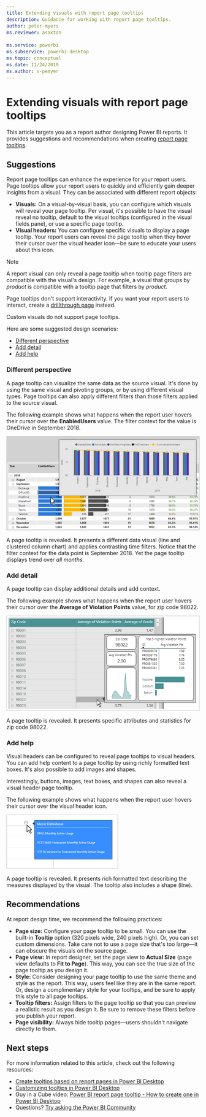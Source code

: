 ```yaml
---
title: Extending visuals with report page tooltips
description: Guidance for working with report page tooltips.
author: peter-myers
ms.reviewer: asaxton

ms.service: powerbi
ms.subservice: powerbi-desktop
ms.topic: conceptual
ms.date: 11/24/2019
ms.author: v-pemyer
---
```


# Extending visuals with report page tooltips

This article targets you as a report author designing Power BI reports. It provides suggestions and recommendations when creating [report page tooltips](../desktop-tooltips.md).

## Suggestions

Report page tooltips can enhance the experience for your report users. Page tooltips allow your report users to quickly and efficiently gain deeper insights from a visual. They can be associated with different report objects:

- **Visuals:** On a visual-by-visual basis, you can configure which visuals will reveal your page tooltip. Per visual, it's possible to have the visual reveal no tooltip, default to the visual tooltips (configured in the visual fields pane), or use a specific page tooltip.
- **Visual headers:** You can configure specific visuals to display a page tooltip. Your report users can reveal the page tooltip when they hover their cursor over the visual header icon—be sure to educate your users about this icon.

> [!NOTE]
> A report visual can only reveal a page tooltip when tooltip page filters are compatible with the visual's design. For example, a visual that groups by _product_ is compatible with a tooltip page that filters by _product_.
>
> Page tooltips don't support interactivity. If you want your report users to interact, create a [drillthrough page](../desktop-drillthrough.md) instead.
>
> Custom visuals do not support page tooltips.

Here are some suggested design scenarios:

- [Different perspective](#different-perspective)
- [Add detail](#add-detail)
- [Add help](#add-help)

### Different perspective

A page tooltip can visualize the same data as the source visual. It's done by using the same visual and pivoting groups, or by using different visual types. Page tooltips can also apply different filters than those filters applied to the source visual.

The following example shows what happens when the report user hovers their cursor over the **EnabledUsers** value. The filter context for the value is OneDrive in September 2018.

![A matrix visual displays a grid of values grouped by year and month on the rows, and various measures along the columns. The report user has hovered their cursor over a single value. A page tooltip is revealed.](media/report-page-tooltips/suggestion-different-perspective.png)

A page tooltip is revealed. It presents a different data visual (line and clustered column chart) and applies contrasting time filters. Notice that the filter context for the data point is September 2018. Yet the page tooltip displays trend over _all months_.

### Add detail

A page tooltip can display additional details and add context.

The following example shows what happens when the report user hovers their cursor over the **Average of Violation Points** value, for zip code 98022.

![A table visual displays a grid of values, and the table contains three columns. A page tooltip has appeared.](media/report-page-tooltips/suggestion-add-details.png)

A page tooltip is revealed. It presents specific attributes and statistics for zip code 98022.

### Add help

Visual headers can be configured to reveal page tooltips to visual headers. You can add help content to a page tooltip by using richly formatted text boxes. It's also possible to add images and shapes.

Interestingly, buttons, images, text boxes, and shapes can also reveal a visual header page tooltip.

The following example shows what happens when the report user hovers their cursor over the visual header icon.

![A report user has hovered their cursor over the visual header icon (question mark icon). A richly formatted tooltip has appeared.](media/report-page-tooltips/suggestion-add-help.png)

A page tooltip is revealed. It presents rich formatted text describing the measures displayed by the visual. The tooltip also includes a shape (line).

## Recommendations

At report design time, we recommend the following practices:

- **Page size:** Configure your page tooltip to be small. You can use the built-in **Tooltip** option (320 pixels wide, 240 pixels high). Or, you can set custom dimensions. Take care not to use a page size that's too large—it can obscure the visuals on the source page.
- **Page view:** In report designer, set the page view to **Actual Size** (page view defaults to **Fit to Page**). This way, you can see the true size of the page tooltip as you design it.
- **Style:** Consider designing your page tooltip to use the same theme and style as the report. This way, users feel like they are in the same report. Or, design a complimentary style for your tooltips, and be sure to apply this style to all page tooltips.
- **Tooltip filters:** Assign filters to the page tooltip so that you can preview a realistic result as you design it. Be sure to remove these filters before you publish your report.
- **Page visibility:** Always hide tooltip pages—users shouldn't navigate directly to them.

## Next steps

For more information related to this article, check out the following resources:

- [Create tooltips based on report pages in Power BI Desktop](../desktop-tooltips.md)
- [Customizing tooltips in Power BI Desktop](../desktop-custom-tooltips.md)
- Guy in a Cube video: [Power BI report page tooltip - How to create one in Power BI Desktop](https://www.youtube.com/watch?v=URTA7JZsAtw)
- Questions? [Try asking the Power BI Community](https://community.powerbi.com/)
